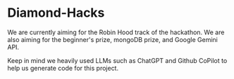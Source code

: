 # Diamond-Hacks



We are currently aiming for the Robin Hood track of the hackathon. We are also aiming for the beginner's prize, mongoDB prize, and Google Gemini API. 



Keep in mind we heavily used LLMs such as ChatGPT and Github CoPilot to help us generate code for this project. 
